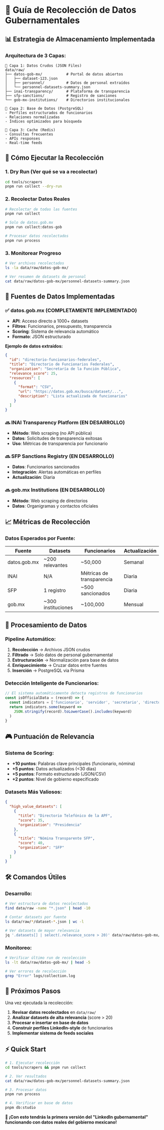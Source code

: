 # 🎯 Guía de Recolección de Datos Gubernamentales

## 📊 Estrategia de Almacenamiento Implementada

### **Arquitectura de 3 Capas:**

```
📁 Capa 1: Datos Crudos (JSON Files)
data/raw/
├── datos-gob-mx/           # Portal de datos abiertos
│   ├── dataset-123.json
│   ├── personnel/          # Datos de personal extraídos
│   └── personnel-datasets-summary.json
├── inai-transparency/      # Plataforma de transparencia
├── sfp-sanctions/          # Registro de sanciones
└── gob-mx-institutions/    # Directorios institucionales

📁 Capa 2: Base de Datos (PostgreSQL)
- Perfiles estructurados de funcionarios
- Relaciones normalizadas
- Índices optimizados para búsqueda

📁 Capa 3: Cache (Redis)
- Consultas frecuentes
- APIs responses
- Real-time feeds
```

## 🚀 Cómo Ejecutar la Recolección

### **1. Dry Run (Ver qué se va a recolectar)**
```bash
cd tools/scrapers
pnpm run collect --dry-run
```

### **2. Recolectar Datos Reales**
```bash
# Recolectar de todas las fuentes
pnpm run collect

# Solo de datos.gob.mx
pnpm run collect:datos-gob

# Procesar datos recolectados
pnpm run process
```

### **3. Monitorear Progreso**
```bash
# Ver archivos recolectados
ls -la data/raw/datos-gob-mx/

# Ver resumen de datasets de personal
cat data/raw/datos-gob-mx/personnel-datasets-summary.json
```

## 🎯 Fuentes de Datos Implementadas

### ✅ **datos.gob.mx** (COMPLETAMENTE IMPLEMENTADO)
- **API**: Acceso directo a 1000+ datasets
- **Filtros**: Funcionarios, presupuesto, transparencia
- **Scoring**: Sistema de relevancia automático
- **Formato**: JSON estructurado

**Ejemplo de datos extraídos:**
```json
{
  "id": "directorio-funcionarios-federales",
  "title": "Directorio de Funcionarios Federales",
  "organization": "Secretaría de la Función Pública",
  "relevance_score": 25,
  "resources": [
    {
      "format": "CSV",
      "url": "https://datos.gob.mx/busca/dataset/...",
      "description": "Lista actualizada de funcionarios"
    }
  ]
}
```

### 🔜 **INAI Transparency Platform** (EN DESARROLLO)
- **Método**: Web scraping (no API pública)
- **Datos**: Solicitudes de transparencia exitosas
- **Uso**: Métricas de transparencia por funcionario

### 🔜 **SFP Sanctions Registry** (EN DESARROLLO)
- **Datos**: Funcionarios sancionados
- **Integración**: Alertas automáticas en perfiles
- **Actualización**: Diaria

### 🔜 **gob.mx Institutions** (EN DESARROLLO)
- **Método**: Web scraping de directorios
- **Datos**: Organigramas y contactos oficiales

## 📈 Métricas de Recolección

### **Datos Esperados por Fuente:**

| Fuente | Datasets | Funcionarios | Actualización |
|--------|----------|--------------|---------------|
| datos.gob.mx | ~200 relevantes | ~50,000 | Semanal |
| INAI | N/A | Métricas de transparencia | Diaria |
| SFP | 1 registro | ~500 sancionados | Diaria |
| gob.mx | ~300 instituciones | ~100,000 | Mensual |

## 🔄 Procesamiento de Datos

### **Pipeline Automático:**

1. **Recolección** → Archivos JSON crudos
2. **Filtrado** → Solo datos de personal gubernamental
3. **Estructuración** → Normalización para base de datos
4. **Enriquecimiento** → Cruzar datos entre fuentes
5. **Inserción** → PostgreSQL via Prisma

### **Detección Inteligente de Funcionarios:**

```typescript
// El sistema automáticamente detecta registros de funcionarios
const isOfficialData = (record) => {
  const indicators = ['funcionario', 'servidor', 'secretario', 'director']
  return indicators.some(keyword =>
    JSON.stringify(record).toLowerCase().includes(keyword)
  )
}
```

## 🎮 Puntuación de Relevancia

### **Sistema de Scoring:**
- **+10 puntos**: Palabras clave principales (funcionario, nómina)
- **+5 puntos**: Datos actualizados (<30 días)
- **+5 puntos**: Formato estructurado (JSON/CSV)
- **+2 puntos**: Nivel de gobierno especificado

### **Datasets Más Valiosos:**
```json
{
  "high_value_datasets": [
    {
      "title": "Directorio Telefónico de la APF",
      "score": 35,
      "organization": "Presidencia"
    },
    {
      "title": "Nómina Transparente SFP",
      "score": 40,
      "organization": "SFP"
    }
  ]
}
```

## 🛠️ Comandos Útiles

### **Desarrollo:**
```bash
# Ver estructura de datos recolectados
find data/raw -name "*.json" | head -10

# Contar datasets por fuente
ls data/raw/*/dataset-*.json | wc -l

# Ver datasets de mayor relevancia
jq '.datasets[] | select(.relevance_score > 20)' data/raw/datos-gob-mx/personnel-datasets-summary.json
```

### **Monitoreo:**
```bash
# Verificar último run de recolección
ls -lt data/raw/datos-gob-mx/ | head -5

# Ver errores de recolección
grep "Error" logs/collection.log
```

## 🎯 Próximos Pasos

Una vez ejecutada la recolección:

1. **Revisar datos recolectados** en `data/raw/`
2. **Analizar datasets de alta relevancia** (score > 20)
3. **Procesar e insertar en base de datos**
4. **Construir perfiles LinkedIn-style** de funcionarios
5. **Implementar sistema de feeds sociales**

## ⚡ Quick Start

```bash
# 1. Ejecutar recolección
cd tools/scrapers && pnpm run collect

# 2. Ver resultados
cat data/raw/datos-gob-mx/personnel-datasets-summary.json

# 3. Procesar datos
pnpm run process

# 4. Verificar en base de datos
pnpm db:studio
```

**🎉 ¡Con esto tendrás la primera versión del "LinkedIn gubernamental" funcionando con datos reales del gobierno mexicano!**